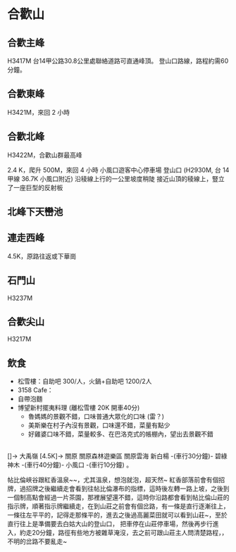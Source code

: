 # 合歡山

## 合歡主峰
H3417M
台14甲公路30.8公里處聯絡道路可直通峰頂。
登山口路線，路程約需60分鐘。

## 合歡東峰
H3421M，來回 2 小時

## 合歡北峰
H3422M，合歡山群最高峰

2.4 K，爬升 500M，來回 4 小時
小風口遊客中心停車場
登山口 (H2930M, 台 14 甲線 36.7K 小風口附近) 沿稜線上行的一公里坡度稍陡
接近山頂的稜線上，豎立了一座巨型的反射板

## 北峰下天巒池


## 連走西峰
4.5K，原路往返或下華崗

## 石門山
H3237M

## 合歡尖山
H3217M

## 飲食
* 松雪樓：自助吧 300/人，火鍋+自助吧 1200/2人
* 3158 Cafe：
* 自帶泡麵
* 博望新村擺夷料理 (離松雪樓 20K 開車40分)
	* 魯媽媽的景觀不錯，口味普通大眾化的口味 (雷？)
	* 美斯樂在村子內沒有景觀，口味還不錯，菜量有點少
	* 好雞婆口味不錯，菜量較多、在巴洛克式的帳棚內，望出去景觀不錯

##
[]-> 大禹嶺 [4.5K]-> 關原
關原森林遊樂區 關原雲海
新白楊 -(車行30分鐘)- 碧綠神木 -(車行40分鐘)- 小風口 -(車行10分鐘) 。

帖比倫峽谷跟紅香溫泉~~，尤其溫泉，想泡就泡，超天然~
紅香部落前會有個招牌，過招牌之後繼續走會看到往帖比倫瀑布的指標，這時後左轉一路上坡，之後到一個制高點會經過一片茶園，那裡展望還不錯，這時你沿路都會看到帖比倫山莊的指示牌，順著指示牌繼續走，在到山莊之前會有個岔路，有一條是直行逐漸往上，一條往左平平的，記得走那條平的，進去之後過高麗菜田就可以看到山莊~，至於直行往上是準備要去白姑大山的登山口，
把車停在山莊停車場，然後再步行進入，約走20分鐘，路徑有些地方被雜草淹沒，去之前可跟山莊主人問清楚路程，，不明的岔路不要亂走~
